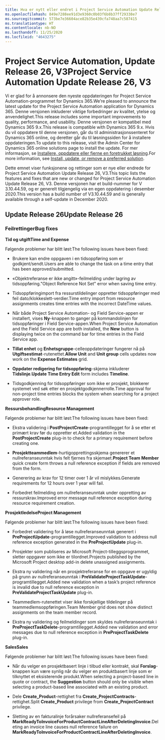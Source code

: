 ```yaml
---
title: Hva er nytt eller endret i Project Service Automation Update Release 26, V3
ms.openlocfilehash: 849e7288ee91d3e9360c0b03f6b8b37ff29338e7
ms.sourcegitcommit: 573be7e36604ace82b35e439cfa748aa7c587415
ms.translationtype: HT
ms.contentlocale: nb-NO
ms.lasthandoff: 11/25/2020
ms.locfileid: "4643275"
---
```

<a name="project-service-automation-update-release-26-v3"></a><span data-ttu-id="2f810-102">Project Service Automation, Update Release 26, V3</span><span class="sxs-lookup"><span data-stu-id="2f810-102">Project Service Automation Update Release 26, V3</span></span>
================================================

<span data-ttu-id="2f810-103">Vi er glad for å annonsere den nyeste oppdateringen for Project Service Automation-programmet for Dynamics 365.</span><span class="sxs-lookup"><span data-stu-id="2f810-103">We’re pleased to announce the latest update for the Project Service Automation application for Dynamics 365.</span></span> <span data-ttu-id="2f810-104">Denne versjonen inkluderer viktige forbedringer av kvalitet, ytelse og anvendelighet.</span><span class="sxs-lookup"><span data-stu-id="2f810-104">This release includes some important improvements to quality, performance, and usability.</span></span> <span data-ttu-id="2f810-105">Denne versjonen er kompatibel med Dynamics 365 9.x.</span><span class="sxs-lookup"><span data-stu-id="2f810-105">This release is compatible with Dynamics 365 9.x.</span></span> <span data-ttu-id="2f810-106">Hvis du vil oppdatere til denne versjonen, går du til administrasjonssenteret for Dynamics 365 online, og deretter går du til løsningssiden for å installere oppdateringen.</span><span class="sxs-lookup"><span data-stu-id="2f810-106">To update to this release, visit the Admin Center for Dynamics 365 online solutions page to install the update.</span></span> <span data-ttu-id="2f810-107">For mer informasjon, se [Installere, oppdatere eller fjerne en foretrukket løsning](https://docs.microsoft.com/power-platform/admin/install-remove-preferred-solution).</span><span class="sxs-lookup"><span data-stu-id="2f810-107">For more information, see [Install, update, or remove a preferred solution](https://docs.microsoft.com/power-platform/admin/install-remove-preferred-solution).</span></span>

<span data-ttu-id="2f810-108">Dette emnet viser funksjonene og rettinger som er nye eller endrede for Project Service Automation Update Release 26, V3.</span><span class="sxs-lookup"><span data-stu-id="2f810-108">This topic lists the features and fixes that are new or changed for Project Service Automation Update Release 26, V3.</span></span> <span data-ttu-id="2f810-109">Denne versjonen har et build-nummer for V 3.10.44.59, og er generelt tilgjengelig via en egen oppdatering i desember 2020.</span><span class="sxs-lookup"><span data-stu-id="2f810-109">This version has a build number of V3.10.44.59 and is generally available through a self-update in December 2020.</span></span>

<a name="update-release-26"></a><span data-ttu-id="2f810-110">Update Release 26</span><span class="sxs-lookup"><span data-stu-id="2f810-110">Update Release 26</span></span>
-----------------

### <a name="bug-fixes"></a><span data-ttu-id="2f810-111">Feilrettinger</span><span class="sxs-lookup"><span data-stu-id="2f810-111">Bug fixes</span></span>

<span data-ttu-id="2f810-112">**Tid og utgift**</span><span class="sxs-lookup"><span data-stu-id="2f810-112">**Time and Expense**</span></span>

<span data-ttu-id="2f810-113">Følgende problemer har blitt løst:</span><span class="sxs-lookup"><span data-stu-id="2f810-113">The following issues have been fixed:</span></span>

-   <span data-ttu-id="2f810-114">Brukere kan endre oppgaven i en tidsoppføring som er godkjent/sendt.</span><span class="sxs-lookup"><span data-stu-id="2f810-114">Users are able to change the task on a time entry that has been approved/submitted.</span></span>

-   <span data-ttu-id="2f810-115">«Objektreferanse er ikke angitt»-feilmelding under lagring av tidsoppføring.</span><span class="sxs-lookup"><span data-stu-id="2f810-115">"Object Reference Not Set" error when saving time entry.</span></span>

-   <span data-ttu-id="2f810-116">Tidsoppføringimport fra ressurstildelinger oppretter tidsoppføringer med feil dato/klokkeslett-verdier.</span><span class="sxs-lookup"><span data-stu-id="2f810-116">Time entry import from resource assignments creates time entries with the incorrect DateTime values.</span></span>

-   <span data-ttu-id="2f810-117">Når både Project Service Automation- og Field Service-appen er installert, vises **Ny**-knappen to ganger på kommandolinjen for tidsoppføringer i Field Service-appen.</span><span class="sxs-lookup"><span data-stu-id="2f810-117">When Project Service Automation and the Field Service app are both installed, the **New** button is displaying twice on the command bar for time entries in the Field Service app.</span></span>

-   <span data-ttu-id="2f810-118">**Tillat enhet** og **Enhetsgruppe**-celleoppdateringer fungerer nå på **Utgiftsestimat**-rutenettet.</span><span class="sxs-lookup"><span data-stu-id="2f810-118">**Allow Unit** and **Unit group** cells updates now work on the **Expense Estimates** grid.</span></span>

-   <span data-ttu-id="2f810-119">**Oppdater redigering for tidsoppføring**-skjema inkluderer **Tidslinje**.</span><span class="sxs-lookup"><span data-stu-id="2f810-119">**Update Time Entry Edit** form includes **Timeline**.</span></span>

-   <span data-ttu-id="2f810-120">Tidsgodkjenning for tidsoppføringer som ikke er prosjekt, blokkerer systemet ved søk etter en prosjektgodkjennerrolle.</span><span class="sxs-lookup"><span data-stu-id="2f810-120">Time approval for non-project time entries blocks the system when searching for a project approver role.</span></span>

<span data-ttu-id="2f810-121">**Ressursbehandling**</span><span class="sxs-lookup"><span data-stu-id="2f810-121">**Resource Management**</span></span>

<span data-ttu-id="2f810-122">Følgende problemer har blitt løst:</span><span class="sxs-lookup"><span data-stu-id="2f810-122">The following issues have been fixed:</span></span>

-   <span data-ttu-id="2f810-123">Ekstra validering i **PostProjectCreate**-programtillegget for å se etter et primært krav før du oppretter et.</span><span class="sxs-lookup"><span data-stu-id="2f810-123">Added validation in the **PostProjectCreate** plug-in to check for a primary requirement before creating one.</span></span>

-   <span data-ttu-id="2f810-124">**Prosjektteammedlem**-hurtigopprettingsskjema genererer et nullreferanseunntak hvis felt fjernes fra skjemaet.</span><span class="sxs-lookup"><span data-stu-id="2f810-124">**Project Team Member** quick create form throws a null reference exception if fields are removed from the form.</span></span>

-   <span data-ttu-id="2f810-125">Generering av krav for 12 timer over 1 år vil mislykkes.</span><span class="sxs-lookup"><span data-stu-id="2f810-125">Generate requirements for 12 hours over 1 year will fail.</span></span>

-   <span data-ttu-id="2f810-126">Forbedret feilmelding om nullreferanseunntak under oppretting av ressurskrav.</span><span class="sxs-lookup"><span data-stu-id="2f810-126">Improved error message null reference exception during resource requirement creation.</span></span>

<span data-ttu-id="2f810-127">**Prosjektledelse**</span><span class="sxs-lookup"><span data-stu-id="2f810-127">**Project Management**</span></span>

<span data-ttu-id="2f810-128">Følgende problemer har blitt løst:</span><span class="sxs-lookup"><span data-stu-id="2f810-128">The following issues have been fixed:</span></span>

-   <span data-ttu-id="2f810-129">Forbedret validering for å løse nullreferanseunntak generert i **PreProjectUpdate**-programtillegget.</span><span class="sxs-lookup"><span data-stu-id="2f810-129">Improved validation to address null reference exception generated in the **PreProjectUpdate** plug-in.</span></span>

-   <span data-ttu-id="2f810-130">Prosjekter som publiseres av Microsoft Project-tilleggsprogrammet, sletter oppgaver som ikke er tilordnet.</span><span class="sxs-lookup"><span data-stu-id="2f810-130">Projects published by the Microsoft Project desktop add-in delete unassigned assignments.</span></span>

-   <span data-ttu-id="2f810-131">Ekstra ny validering når en prosjektreferanse for en oppgave er ugyldig på grunn av nullreferanseunntak i **PreValidateProjectTaskUpdate**-programtillegget.</span><span class="sxs-lookup"><span data-stu-id="2f810-131">Added new validation when a task’s project reference is invalid due to null reference exception in **PreValidateProjectTaskUpdate** plug-in.</span></span>

-   <span data-ttu-id="2f810-132">Teammedlem-rutenettet viser ikke forskjellige tildelinger på teammedlemsoppføringen.</span><span class="sxs-lookup"><span data-stu-id="2f810-132">Team Member grid does not show distinct assignments on the team member record.</span></span>

-   <span data-ttu-id="2f810-133">Ekstra ny validering og feilmeldinger som skyldes nullreferanseunntak i **PreProjectTaskDelete**-programtillegget.</span><span class="sxs-lookup"><span data-stu-id="2f810-133">Added new validation and error messages due to null reference exception in **PreProjectTaskDelete** plug-in.</span></span>

<span data-ttu-id="2f810-134">**Sales**</span><span class="sxs-lookup"><span data-stu-id="2f810-134">**Sales**</span></span>

<span data-ttu-id="2f810-135">Følgende problemer har blitt løst:</span><span class="sxs-lookup"><span data-stu-id="2f810-135">The following issues have been fixed:</span></span>

-   <span data-ttu-id="2f810-136">Når du velger en prosjektbasert linje i tilbud eller kontrakt, skal **Forslag**-knappen kun være synlig når du velger en produktbasert linje som er tilknyttet et eksisterende produkt.</span><span class="sxs-lookup"><span data-stu-id="2f810-136">When selecting a project-based line in quote or contract, the **Suggestion** button should only be visible when selecting a product-based line associated with an existing product.</span></span>

-   <span data-ttu-id="2f810-137">Dele **Create_Product**-rettighet fra **Create_ProjectContracts**-rettighet.</span><span class="sxs-lookup"><span data-stu-id="2f810-137">Split **Create_Product** privilege from **Create_ProjectContract** privilege.</span></span>

-   <span data-ttu-id="2f810-138">Sletting av en fakturalinje forårsaker nullreferansefeil på **MarkReadyToInvoiceForProductContractLineAfterDeletingInvoice**.</span><span class="sxs-lookup"><span data-stu-id="2f810-138">Deleting an invoice line causes null reference failure on **MarkReadyToInvoiceForProductContractLineAfterDeletingInvoice**.</span></span>
